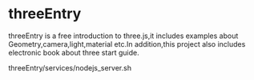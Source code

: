 # threeEntry

threeEntry is a free introduction to three.js,it includes examples about Geometry,camera,light,material etc.In addition,this project also includes electronic book about three start guide.


threeEntry/services/nodejs_server.sh
